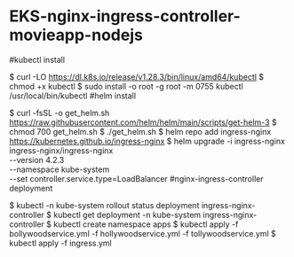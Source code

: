 # EKS-nginx-ingress-controller-movieapp-nodejs

#kubectl install

$ curl -LO https://dl.k8s.io/release/v1.28.3/bin/linux/amd64/kubectl
$ chmod +x kubectl
$ sudo install -o root -g root -m 0755 kubectl /usr/local/bin/kubectl
#helm install

$ curl -fsSL -o get_helm.sh https://raw.githubusercontent.com/helm/helm/main/scripts/get-helm-3
$ chmod 700 get_helm.sh
$ ./get_helm.sh
$ helm repo add ingress-nginx https://kubernetes.github.io/ingress-nginx
$ helm upgrade -i ingress-nginx ingress-nginx/ingress-nginx \
    --version 4.2.3 \
    --namespace kube-system \
    --set controller.service.type=LoadBalancer
#nginx-ingress-controller deployment

$ kubectl -n kube-system rollout status deployment ingress-nginx-controller
$ kubectl get deployment -n kube-system ingress-nginx-controller
$ kubectl create namespace apps
$ kubectl apply -f bollywoodservice.yml -f hollywoodservice.yml -f tollywoodservice.yml
$ kubectl apply -f ingress.yml
